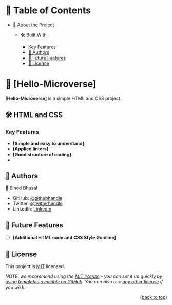 <a name="readme-top"></a>


# 📗 Table of Contents

- [📖 About the Project](#about-project)
  - [🛠 Built With](#built-with)
    
    - [Key Features](#key-features)
    - [👥 Authors](#authors)
    - [🔭 Future Features](#future-features)
    - [📝 License](#license)



# 📖 [Hello-Microverse] <a name="about-project"></a>



**[Hello-Microverse]**  is a simple HTML and CSS project.

## 🛠 HTML and CSS <a name="built-with"></a>

<!-- Features -->

### Key Features <a name="key-features"></a>
- **[Simple and easy to understand]**
- **[Applied linters]**
- **[Good structure of coding]**
- 
## 👥 Authors <a name="authors"></a>

👤 Binod Bhusal

- GitHub: [@githubhandle](https://github.com/githubhandle)
- Twitter: [@twitterhandle](https://twitter.com/twitterhandle)
- LinkedIn: [LinkedIn](https://linkedin.com/in/linkedinhandle)



## 🔭 Future Features <a name="future-features"></a>

- [ ] **[Additional HTML code and CSS Style Guidline]**



## 📝 License <a name="license"></a>

This project is [MIT](./LICENSE) licensed.

_NOTE: we recommend using the [MIT license](https://choosealicense.com/licenses/mit/) - you can set it up quickly by [using templates available on GitHub](https://docs.github.com/en/communities/setting-up-your-project-for-healthy-contributions/adding-a-license-to-a-repository). You can also use [any other license](https://choosealicense.com/licenses/) if you wish._

<p align="right">(<a href="#readme-top">back to top</a>)</p>
